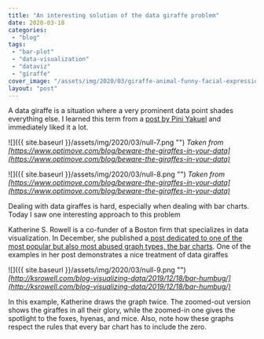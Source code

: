 ```yaml
---
title: "An interesting solution of the data giraffe problem"
date: 2020-03-18
categories: 
 - "blog"
tags: 
 - "bar-plot"
 - "data-visualization"
 - "dataviz"
 - "giraffe"
cover_image: "/assets/img/2020/03/giraffe-animal-funny-facial-expression-39504.jpeg"
layout: "post"
---
```


A data giraffe is a situation where a very prominent data point shades everything else. I learned this term from a [post by Pini Yakuel](https://www.optimove.com/blog/beware-the-giraffes-in-your-data) and immediately liked it a lot.

![]({{ site.baseurl }}/assets/img/2020/03/null-7.png "")
*Taken from [https://www.optimove.com/blog/beware-the-giraffes-in-your-data](https://www.optimove.com/blog/beware-the-giraffes-in-your-data)*

![]({{ site.baseurl }}/assets/img/2020/03/null-8.png "")
*Taken from [https://www.optimove.com/blog/beware-the-giraffes-in-your-data](https://www.optimove.com/blog/beware-the-giraffes-in-your-data)*

Dealing with data giraffes is hard, especially when dealing with bar charts. Today I saw one interesting approach to this problem

Katherine S. Rowell is a co-funder of a Boston firm that specializes in data visualization. In December, she published a[ post dedicated to one of the most popular but also most abused graph types, the bar charts](http://ksrowell.com/blog-visualizing-data/2019/12/18/bar-humbug/). One of the examples in her post demonstrates a nice treatment of data giraffes

![]({{ site.baseurl }}/assets/img/2020/03/null-9.png "")
*[http://ksrowell.com/blog-visualizing-data/2019/12/18/bar-humbug/](http://ksrowell.com/blog-visualizing-data/2019/12/18/bar-humbug/)*

In this example, Katherine draws the graph twice. The zoomed-out version shows the giraffes in all their glory, while the zoomed-in one gives the spotlight to the foxes, hyenas, and mice.
Also, note how these graphs respect the rules that every bar chart has to include the zero.
